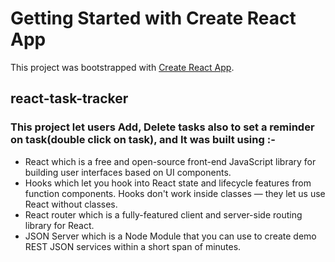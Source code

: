 # Getting Started with Create React App

This project was bootstrapped with [Create React App](https://github.com/facebook/create-react-app).

## react-task-tracker

### This project let users Add, Delete tasks also to set a reminder on task(double click on task), and It was built using  :-

- React which is a free and open-source front-end JavaScript library for building user interfaces based on UI components.
- Hooks which let you hook into React state and lifecycle features from function components. Hooks don't work inside classes — they let us use React without classes.
- React router which is a fully-featured client and server-side routing library for React.
- JSON Server which is a Node Module that you can use to create demo REST JSON services within a short span of minutes.
